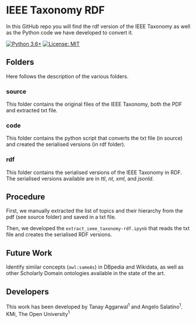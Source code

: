 # IEEE Taxonomy RDF

In this GitHub repo you will find the rdf version of the IEEE Taxonomy as well as the Python code we have developed to convert it.

[![Python 3.6+](https://img.shields.io/badge/python-3.6+-blue.svg)](https://www.python.org/downloads/release/python-360/)
[![License: MIT](https://img.shields.io/badge/License-MIT-yellow.svg)](https://opensource.org/licenses/MIT)


## Folders
Here follows the description of the various folders.

### source
This folder contains the original files of the IEEE Taxonomy, both the PDF and extracted txt file.

### code
This folder contains the python script that converts the txt file (in source) and created the serialised versions (in rdf folder).

### rdf
This folder contains the serialised versions of the IEEE Taxonomy in RDF. The serialised versions available are in *ttl*, *nt*, *xml*, and *jsonld*.


## Procedure
First, we manually extracted the list of topics and their hierarchy from the pdf (see source folder) and saved in a txt file.

Then, we developed the ```extract_ieee_taxonomy-rdf.ipynb``` that reads the txt file and creates the serialised RDF versions.

## Future Work
Identify similar concepts (```owl:sameAs```) in DBpedia and Wikidata, as well as other Scholarly Domain ontologies available in the state of the art.

## Developers

This work has been developed by Tanay Aggarwal<sup>1</sup> and Angelo Salatino<sup>1</sup>.
<br>
KMi, The Open University<sup>1</sup>
